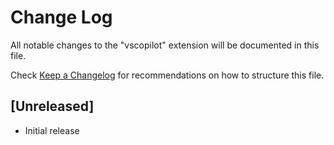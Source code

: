 # Change Log

All notable changes to the "vscopilot" extension will be documented in this file.

Check [Keep a Changelog](http://keepachangelog.com/) for recommendations on how to structure this file.

## [Unreleased]

- Initial release